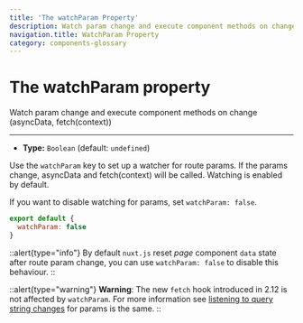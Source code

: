 ```yaml
---
title: 'The watchParam Property'
description: Watch param change and execute component methods on change (asyncData, fetch(context))
navigation.title: WatchParam Property
category: components-glossary
---
```

# The watchParam property

Watch param change and execute component methods on change (asyncData, fetch(context))

---

- **Type:** `Boolean` (default: `undefined`)

Use the `watchParam` key to set up a watcher for route params. If the params change, asyncData and fetch(context) will be called. Watching is enabled by default.

If you want to disable watching for params, set `watchParam: false`.

```js
export default {
  watchParam: false
}
```

::alert{type="info"}
By default `nuxt.js` reset _page_ component `data` state after route param change, you can use `watchParam: false` to disable this behaviour.
::

::alert{type="warning"}
**Warning**: The new `fetch` hook introduced in 2.12 is not affected by `watchParam`. For more information see [listening to query string changes](/docs/features/data-fetching#the-fetch-hook) for params is the same.
::
